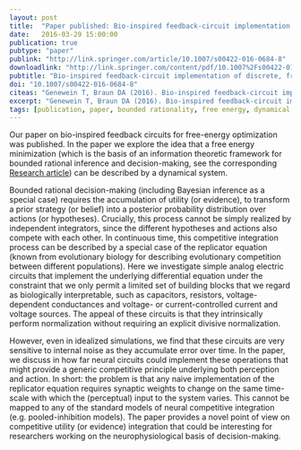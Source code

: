 ```yaml
---
layout: post
title:  "Paper published: Bio-inspired feedback-circuit implementation of discrete, free energy optimizing, winner-take-all computations"
date:   2016-03-29 15:00:00
publication: true
pubtype: "paper"
publink: "http://link.springer.com/article/10.1007/s00422-016-0684-8"
downloadlink: "http://link.springer.com/content/pdf/10.1007%2Fs00422-016-0684-8.pdf"
pubtitle: "Bio-inspired feedback-circuit implementation of discrete, free energy optimizing, winner-take-all computations"
doi: "10.1007/s00422-016-0684-8"
citeas: "Genewein T, Braun DA (2016). Bio-inspired feedback-circuit implementation of discrete, free energy optimizing, winner-take-all computations. Biological Cybernetics. doi: 10.1007/s00422-016-0684-8"
excerpt: "Genewein T, Braun DA (2016). Bio-inspired feedback-circuit implementation of discrete, free energy optimizing, winner-take-all computations."
tags: [publication, paper, bounded rationality, free energy, dynamical system, replicator equation]
---
```


Our paper on bio-inspired feedback circuits for free-energy optimization was published. In the paper we explore the idea that a free energy minimization (which is the basis of an information theoretic framework for bounded rational inference and decision-making, see the corresponding [Research article](/research/boundedrationality/)) can be described by a dynamical system. 

Bounded rational decision-making (including Bayesian inference as a special case) requires the accumulation of utility (or evidence), to transform a prior strategy (or belief) into a posterior probability distribution over actions (or hypotheses). Crucially, this process cannot be simply realized by independent integrators, since the different hypotheses and actions also compete with each other. In continuous time, this competitive integration process can be described by a special case of the replicator equation (known from evolutionary biology for describing evolutionary competition between different populations). Here we investigate simple analog electric circuits that implement the underlying differential equation under the constraint that we only permit a limited set of building blocks that we regard as biologically interpretable, such as capacitors, resistors, voltage-dependent conductances and voltage- or current-controlled current and voltage sources. The appeal of these circuits is that they intrinsically perform normalization without requiring an explicit divisive normalization. 

However, even in idealized simulations, we find that these circuits are very sensitive to internal noise as they accumulate error over time. In the paper, we discuss in how far neural circuits could implement these operations that might provide a generic competitive principle underlying both perception and action. In short: the problem is that any naive implementation of the replicator equation requires synaptic weights to change on the same time-scale with which the (perceptual) input to the system varies. This cannot be mapped to any of the standard models of neural competitive integration (e.g. pooled-inhibition models). The paper provides a novel point of view on competitive utility (or evidence) integration that could be interesting for researchers working on the neurophysiological basis of decision-making.
